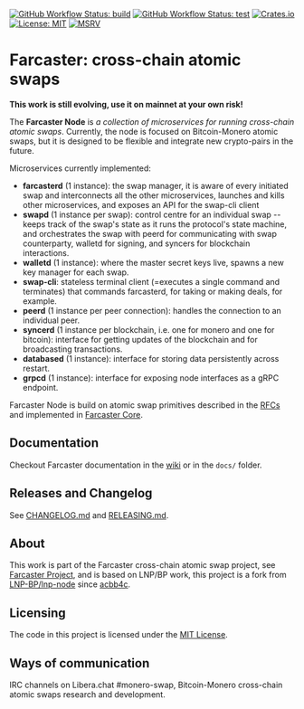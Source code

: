 [![GitHub Workflow Status: build](https://img.shields.io/github/actions/workflow/status/farcaster-project/farcaster-node/binaries.yml?branch=main)](https://github.com/farcaster-project/farcaster-node/actions/workflows/binaries.yml)
[![GitHub Workflow Status: test](https://img.shields.io/github/actions/workflow/status/farcaster-project/farcaster-node/test.yml?branch=main&label=tests)](https://github.com/farcaster-project/farcaster-node/actions/workflows/test.yml)
[![Crates.io](https://img.shields.io/crates/v/farcaster_node.svg)](https://crates.io/crates/farcaster_node)
[![License: MIT](https://img.shields.io/badge/License-MIT-yellow.svg)](https://opensource.org/licenses/MIT)
[![MSRV](https://img.shields.io/badge/MSRV-1.59.0-blue)](https://blog.rust-lang.org/2022/02/24/Rust-1.59.0.html)

# Farcaster: cross-chain atomic swaps

**This work is still evolving, use it on mainnet at your own risk!**

The **Farcaster Node** is _a collection of microservices for running cross-chain atomic swaps_. Currently, the node is focused on Bitcoin-Monero atomic swaps, but it is designed to be flexible and integrate new crypto-pairs in the future.

Microservices currently implemented:

- **farcasterd** (1 instance): the swap manager, it is aware of every initiated swap and interconnects all the other microservices, launches and kills other microservices, and exposes an API for the swap-cli client
- **swapd** (1 instance per swap): control centre for an individual swap -- keeps track of the swap's state as it runs the protocol's state machine, and orchestrates the swap with peerd for communicating with swap counterparty, walletd for signing, and syncers for blockchain interactions.
- **walletd** (1 instance): where the master secret keys live, spawns a new key manager for each swap.
- **swap-cli**: stateless terminal client (=executes a single command and terminates) that commands farcasterd, for taking or making deals, for example.
- **peerd** (1 instance per peer connection): handles the connection to an individual peer.
- **syncerd** (1 instance per blockchain, i.e. one for monero and one for bitcoin): interface for getting updates of the blockchain and for broadcasting transactions.
- **databased** (1 instance): interface for storing data persistently across restart.
- **grpcd** (1 instance): interface for exposing node interfaces as a gRPC endpoint.

Farcaster Node is build on atomic swap primitives described in the [RFCs](https://github.com/farcaster-project/RFCs) and implemented in [Farcaster Core](https://github.com/farcaster-project/farcaster-core).

## Documentation

Checkout Farcaster documentation in the [wiki](https://github.com/farcaster-project/farcaster-node/wiki) or in the `docs/` folder.

## Releases and Changelog

See [CHANGELOG.md](CHANGELOG.md) and [RELEASING.md](RELEASING.md).

## About

This work is part of the Farcaster cross-chain atomic swap project, see [Farcaster Project](https://github.com/farcaster-project), and is based on LNP/BP work, this project is a fork from [LNP-BP/lnp-node](https://github.com/LNP-BP/lnp-node) since [acbb4c](https://github.com/farcaster-project/farcaster-node/commit/acbb4c467695dc3d1c02b88be97e9a6e2d434435).

## Licensing

The code in this project is licensed under the [MIT License](LICENSE).

## Ways of communication

IRC channels on Libera.chat \#monero-swap, Bitcoin-Monero cross-chain atomic swaps research and development.
